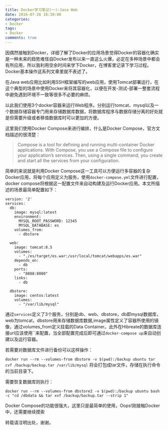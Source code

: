```yaml
---
title: Docker学习笔记(一):Java Web
date: 2016-07-26 18:30:00
categories:
- Docker
tags:
- Docker
comments: true
---
```

因偶然接触到Docker，详细了解了Docker的应用场景觉得Docker的容器化确实是一种未来的趋势难怪自Docker发布以来一直这么火爆，必定在多种场景中都会有所应用，所以我利用空余时间来学下Docker，在博客里记录下学习过程。Docker基本操作这系列文章里就不表述了。

在Java web应用比如利用SSH框架编写的web应用，使用Tomcat部署运行，在这个典型的场景中使用Docker来将其容器化，以便在开发-测试-部署一整套流程中避免遇到环境不一致等很多不必要的麻烦。

以此我们使用3个docker容器来运行Web程序。分别运行tomcat、mysql以及一个数据存储容器专门用来存储数据库数据，将数据库程序与数据存储分离的好处就是但需要升级或者移值数据库时可以更加的方便。

这里我们使用Docker Compose来进行编排，什么是Docker Compose，官方文档描述的很清楚：
<!-- more -->
>Compose is a tool for defining and running multi-container Docker applications. With Compose, you use a Compose file to configure your application’s services. Then, using a single command, you create and start all the services from your configuration. 

简单的来说就是利用Docker Compose这一工具可以方便运行多容器的复杂Docker应用，将每个应用定义为服务，使用`docker-compose.yml`文件进行配置，docker compose将根据这一配置文件来自动构建及运行Docker应用。本文所描述的场景最简单配置如下：

``` YMAL
version: '2'
services:
  db:
    image: mysql:latest
    environment:
      MYSQL_ROOT_PASSWORD: 12345
      MYSQL_DATABASE: es
    volumes_from: 
      - dbstore

  web:
    image: tomcat:8.5
    volumes: 
      - "./es/target/es.war:/usr/local/tomcat/webapps/es.war"
    depends_on:
      - db
    ports:
      - "8888:8080"
    links:
      - db

  dbstore:
    image: centos:latest
    volumes:
      - "/var/lib/mysql"
```
通过`services`定义了3个服务，分别是db、web、dbstore，db即mysql数据库，web为tomcat，dbstore用来存储数据库数据,image属性定义了容器所使用的镜像，通过volumes_from定义挂载的Data Container。此外在Hibreate的数据库连接url应该使用``来配置，当全部配置完成后即可通过`docker-compose up`来自动创建以及运行容器。

若需要对数据库文件进行备份可以这样操作：

`docker run --rm --volumes-from dbstore -v $(pwd):/backup ubuntu tar cvf /backup/backup.tar /var/lib/mysql`
将会打包成tar文件，存储在执行命令的当前目录下。

需要恢复数据库则执行：

`docker run --rm --volumes-from dbstore2 -v $(pwd):/backup ubuntu bash -c "cd /dbdata && tar xvf /backup/backup.tar --strip 1"`

Docker Compose的功能很强大，这里只是最简单的使用，Oops!刚接触Docker中，还需要继续摸索



转载请注明出处，谢谢。


